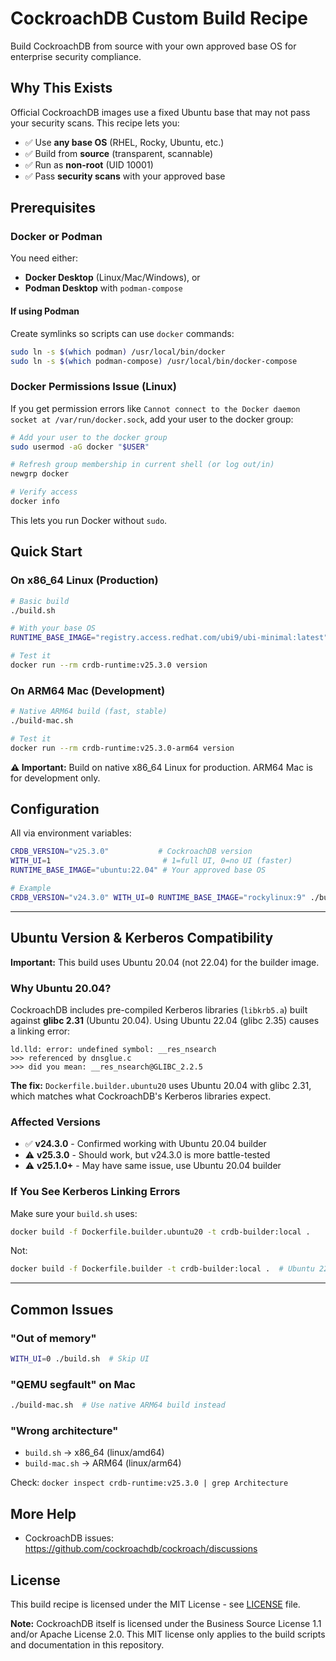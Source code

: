 # CockroachDB Custom Build Recipe

Build CockroachDB from source with your own approved base OS for enterprise security compliance.

## Why This Exists

Official CockroachDB images use a fixed Ubuntu base that may not pass your security scans. This recipe lets you:
- ✅ Use **any base OS** (RHEL, Rocky, Ubuntu, etc.)
- ✅ Build from **source** (transparent, scannable)
- ✅ Run as **non-root** (UID 10001)
- ✅ Pass **security scans** with your approved base

## Prerequisites

### Docker or Podman

You need either:
- **Docker Desktop** (Linux/Mac/Windows), or
- **Podman Desktop** with `podman-compose`

#### If using Podman

Create symlinks so scripts can use `docker` commands:

```bash
sudo ln -s $(which podman) /usr/local/bin/docker
sudo ln -s $(which podman-compose) /usr/local/bin/docker-compose
```

### Docker Permissions Issue (Linux)

If you get permission errors like `Cannot connect to the Docker daemon socket at /var/run/docker.sock`, add your user to the docker group:

```bash
# Add your user to the docker group
sudo usermod -aG docker "$USER"

# Refresh group membership in current shell (or log out/in)
newgrp docker

# Verify access
docker info
```

This lets you run Docker without `sudo`.

## Quick Start

### On x86_64 Linux (Production)
```bash
# Basic build
./build.sh

# With your base OS
RUNTIME_BASE_IMAGE="registry.access.redhat.com/ubi9/ubi-minimal:latest" ./build.sh

# Test it
docker run --rm crdb-runtime:v25.3.0 version
```

### On ARM64 Mac (Development)
```bash
# Native ARM64 build (fast, stable)
./build-mac.sh

# Test it
docker run --rm crdb-runtime:v25.3.0-arm64 version
```

**⚠️ Important:** Build on native x86_64 Linux for production. ARM64 Mac is for development only.

## Configuration

All via environment variables:

```bash
CRDB_VERSION="v25.3.0"           # CockroachDB version
WITH_UI=1                         # 1=full UI, 0=no UI (faster)
RUNTIME_BASE_IMAGE="ubuntu:22.04" # Your approved base OS

# Example
CRDB_VERSION="v24.3.0" WITH_UI=0 RUNTIME_BASE_IMAGE="rockylinux:9" ./build.sh
```

---

## Ubuntu Version & Kerberos Compatibility

**Important:** This build uses Ubuntu 20.04 (not 22.04) for the builder image.

### Why Ubuntu 20.04?

CockroachDB includes pre-compiled Kerberos libraries (`libkrb5.a`) built against **glibc 2.31** (Ubuntu 20.04). Using Ubuntu 22.04 (glibc 2.35) causes a linking error:

```
ld.lld: error: undefined symbol: __res_nsearch
>>> referenced by dnsglue.c
>>> did you mean: __res_nsearch@GLIBC_2.2.5
```

**The fix:** `Dockerfile.builder.ubuntu20` uses Ubuntu 20.04 with glibc 2.31, which matches what CockroachDB's Kerberos libraries expect.

### Affected Versions
- ✅ **v24.3.0** - Confirmed working with Ubuntu 20.04 builder
- ⚠️ **v25.3.0** - Should work, but v24.3.0 is more battle-tested
- ⚠️ **v25.1.0+** - May have same issue, use Ubuntu 20.04 builder

### If You See Kerberos Linking Errors

Make sure your `build.sh` uses:
```bash
docker build -f Dockerfile.builder.ubuntu20 -t crdb-builder:local .
```

Not:
```bash
docker build -f Dockerfile.builder -t crdb-builder:local .  # Ubuntu 22.04 will fail!
```

---

## Common Issues

### "Out of memory"
```bash
WITH_UI=0 ./build.sh  # Skip UI
```

### "QEMU segfault" on Mac
```bash
./build-mac.sh  # Use native ARM64 build instead
```

### "Wrong architecture"
- `build.sh` → x86_64 (linux/amd64)
- `build-mac.sh` → ARM64 (linux/arm64)

Check: `docker inspect crdb-runtime:v25.3.0 | grep Architecture`

## More Help

- CockroachDB issues: https://github.com/cockroachdb/cockroach/discussions

## License

This build recipe is licensed under the MIT License - see [LICENSE](LICENSE) file.

**Note:** CockroachDB itself is licensed under the Business Source License 1.1 and/or Apache License 2.0. This MIT license only applies to the build scripts and documentation in this repository.

